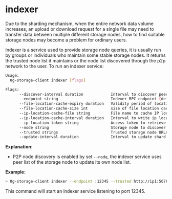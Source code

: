 # indexer

Due to the sharding mechanism, when the entire network data volume increases, an upload or download request for a single file may need to transfer data between multiple different storage nodes, how to find suitable storage nodes may become a problem for ordinary users.

Indexer is a service used to provide storage node queries, it is usually run by groups or individuals who maintain some stable storage nodes. It returns the trusted node list it maintains or the node list discovered through the p2p network to the user. To run an indexer service:

```bash
Usage:
  0g-storage-client indexer [flags]

Flags:
      --discover-interval duration            Interval to discover peers in network (default 10m0s)
      --endpoint string                       Indexer RPC endpoint (default ":12345")
      --file-location-cache-expiry duration   Validity period of location information (default 24h0m0s)
      --file-location-cache-size int          size of file location cache (default 100000)
      --ip-location-cache-file string         File name to cache IP locations (default ".ip-location-cache.json")
      --ip-location-cache-interval duration   Interval to write ip locations to cache file (default 10m0s)
      --ip-location-token string              Access token to retrieve IP location from ipinfo.io
      --node string                           Storage node to discover peers in P2P network
      --trusted strings                       Trusted storage node URLs that separated by comma
      --update-interval duration              Interval to update shard config of discovered peers (default 10m0s)
```

**Explanation:**

* P2P node discovery is enabled by set `--node`, the indexer service uses peer list of the storage node to update its own node list.

**Example:**

```bash
> 0g-storage-client indexer --endpoint :12345 --trusted http://ip1:5678,http://ip2:5678
```

This command will start an indexer service listening to port 12345.